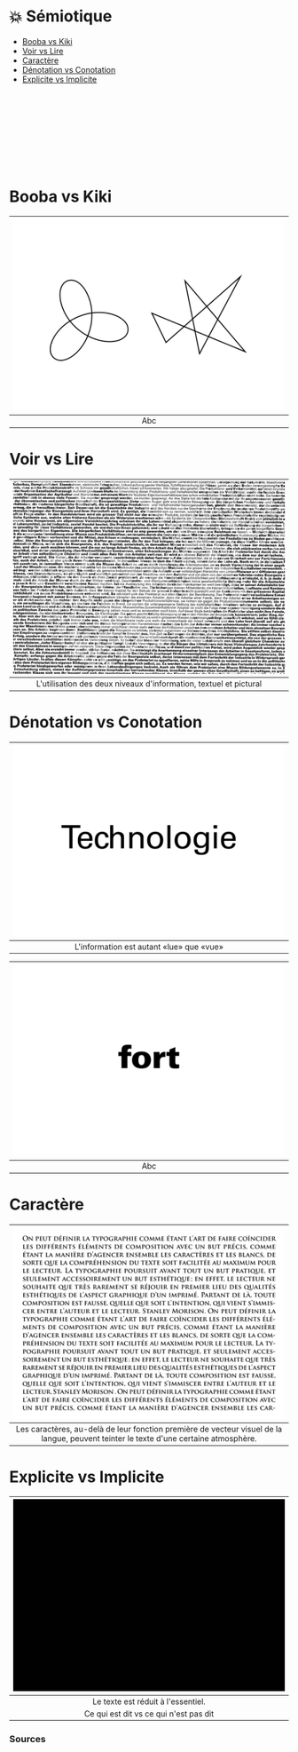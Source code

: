 # 💥 Sémiotique

- [Booba vs Kiki](#Booba-vs-Kiki)
- [Voir vs Lire](#Voir-vs-Lire)
- [Caractère](#Caractère)
- [Dénotation vs Conotation](#Dénotation-vs-Conotation)
- [Explicite vs Implicite](#Explicite-vs-Implicite)

# &nbsp;
# &nbsp;

# Booba vs Kiki  

|![](links/2-Semiotique.gif) |
|:---:|
| Abc |

# Voir vs Lire  

|![](links/2-Semiotique5.gif) |
|:---:|
| L'utilisation des deux niveaux d'information, textuel et pictural |

# Dénotation vs Conotation  

|![](links/2-Semiotique10.gif) |
|:---:|
| L'information est autant «lue» que «vue» |

|![](links/2-Semiotique16.gif) |
|:---:|
| Abc |

# Caractère  

|![](links/0-Colonne20.gif) |
|:---:|
| Les caractères, au-delà de leur fonction première de vecteur visuel de la langue, peuvent teinter le texte d'une certaine atmosphère. |

# Explicite vs Implicite  

|![](links/2-Semiotique26.gif) |
|:---:|
| Le texte est réduit à l'essentiel.  
Ce qui est dit vs ce qui n'est pas dit |



### Sources

<!-- - **Prénom Nom**  
  *Titre*, 0000 -->

<!-- [^1]: Adrian Frutiger, *Type, Sign, Symbol*, 1980 -->

